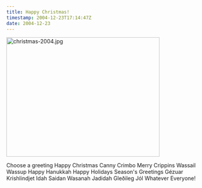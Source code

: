 ```yaml
---
title: Happy Christmas!
timestamp: 2004-12-23T17:14:47Z
date: 2004-12-23
---
```


<a href='http://whatfettle.com/2004/12/christmas.pdf'><img alt="christmas-2004.jpg" src="http://blog.whatfettle.com/archives/christmas-2004.jpg" width="400" height="313" border="0" /></a>



Choose a greeting
Happy Christmas
Canny Crimbo
Merry Crippins
Wassail
Wassup
Happy Hanukkah
Happy Holidays
Season's Greetings
Gézuar Krishlindjet
Idah Saidan Wasanah Jadidah
Gleðileg Jól
Whatever
 Everyone!
